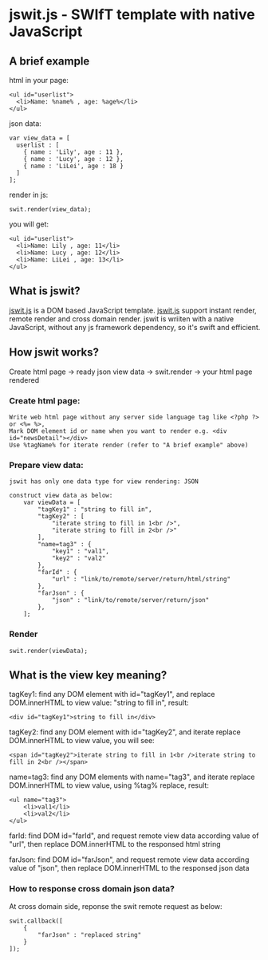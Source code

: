 # jswit.js - SWIfT template with native JavaScript

## A brief example

html in your page:

    <ul id="userlist">
      <li>Name: %name% , age: %age%</li>
    </ul>

json data:

    var view_data = [
      userlist : [
        { name : 'Lily', age : 11 },
        { name : 'Lucy', age : 12 },
        { name : 'LiLei', age : 18 }
      ]
    ];

render in js:

    swit.render(view_data);
  
you will get:

    <ul id="userlist">
      <li>Name: Lily , age: 11</li>
      <li>Name: Lucy , age: 12</li>
      <li>Name: LiLei , age: 13</li>
    </ul>

## What is jswit?

[jswit.js](https://github.com/visvoy/jswit) is a DOM based JavaScript template. [jswit.js](https://github.com/visvoy/jswit) support instant render, remote render and cross domain render.
jswit is wriiten with a native JavaScript, without any js framework dependency, so it's swift and efficient.

## How jswit works?

Create html page -> ready json view data -> swit.render -> your html page rendered

### Create html page:

    Write web html page without any server side language tag like <?php ?> or <%= %>,
    Mark DOM element id or name when you want to render e.g. <div id="newsDetail"></div>
    Use %tagName% for iterate render (refer to "A brief example" above)

### Prepare view data:
    jswit has only one data type for view rendering: JSON
    
    construct view data as below:
        var viewData = [
            "tagKey1" : "string to fill in",
            "tagKey2" : [
                "iterate string to fill in 1<br />",
                "iterate string to fill in 2<br />"
            ],
            "name=tag3" : {
                "key1" : "val1",
                "key2" : "val2"
            },
            "farId" : {
                "url" : "link/to/remote/server/return/html/string"
            },
            "farJson" : {
                "json" : "link/to/remote/server/return/json"
            },
        ];

### Render

    swit.render(viewData);
    
## What is the view key meaning?

tagKey1: find any DOM element with id="tagKey1", and replace DOM.innerHTML to view value: "string to fill in", result:

    <div id="tagKey1">string to fill in</div>

tagKey2: find any DOM element with id="tagKey2", and iterate replace DOM.innerHTML to view value, you will see:

    <span id="tagKey2">iterate string to fill in 1<br />iterate string to fill in 2<br /></span>

name=tag3: find any DOM elements with name="tag3", and iterate replace DOM.innerHTML to view value, using %tag% replace, result:

    <ul name="tag3">
        <li>val1</li>
        <li>val2</li>
    </ul>

farId: find DOM id="farId", and request remote view data according value of "url", then replace DOM.innerHTML to the responsed html string

farJson: find DOM id="farJson", and request remote view data according value of "json", then replace DOM.innerHTML to the responsed json data

### How to response cross domain json data?

At cross domain side, reponse the swit remote request as below:

    swit.callback([
        {
            "farJson" : "replaced string"
        }
    ]);




